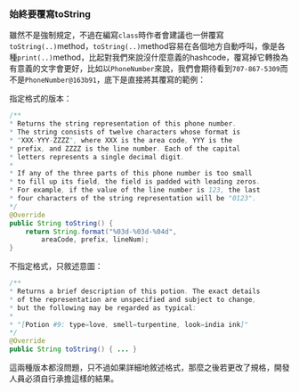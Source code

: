 ### 始終要覆寫toString

雖然不是強制規定，不過在編寫`class`時作者會建議也一併覆寫`toString(..)`method，`toString(..)`method容易在各個地方自動呼叫，像是各種`print(..)`method，比起對我們來說沒什麼意義的hashcode，覆寫掉它轉換為有意義的文字會更好，比如以`PhoneNumber`來說，我們會期待看到`707-867-5309`而不是`PhoneNumber@163b91`，底下是直接將其覆寫的範例：

指定格式的版本：

``` Java
/**
* Returns the string representation of this phone number.
* The string consists of twelve characters whose format is
* "XXX-YYY-ZZZZ", where XXX is the area code, YYY is the
* prefix, and ZZZZ is the line number. Each of the capital
* letters represents a single decimal digit.
*
* If any of the three parts of this phone number is too small
* to fill up its field, the field is padded with leading zeros.
* For example, if the value of the line number is 123, the last
* four characters of the string representation will be "0123".
*/
@Override
public String toString() {
    return String.format("%03d-%03d-%04d",
        areaCode, prefix, lineNum);
}
```

不指定格式，只敘述意圖：

``` Java
/**
* Returns a brief description of this potion. The exact details
* of the representation are unspecified and subject to change,
* but the following may be regarded as typical:
*
* "[Potion #9: type=love, smell=turpentine, look=india ink]"
*/
@Override
public String toString() { ... }
```

這兩種版本都沒問題，只不過如果詳細地敘述格式，那麼之後若更改了規格，開發人員必須自行承擔這樣的結果。
